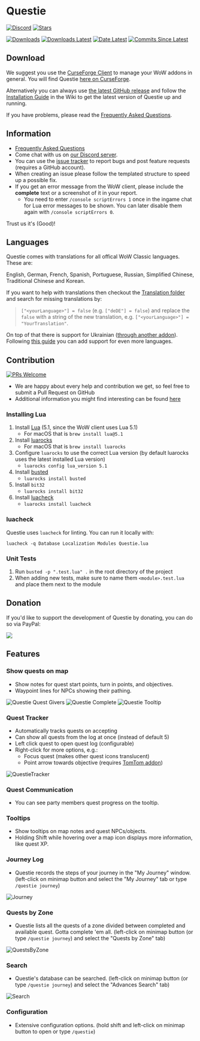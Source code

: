 # Questie

[![Discord](https://img.shields.io/badge/discord-Questie-738bd7)](https://discord.gg/s33MAYKeZd)
[![Stars](https://img.shields.io/github/stars/Questie/Questie)](https://img.shields.io/github/stars/Questie/Questie)

[![Downloads](https://img.shields.io/github/downloads/Questie/Questie/total.svg)](https://github.com/Questie/Questie/releases/)
[![Downloads Latest](https://img.shields.io/github/downloads/Questie/Questie/v11.2.1/total.svg)](https://github.com/Questie/Questie/releases/latest)
[![Date Latest](https://img.shields.io/github/release-date/Questie/Questie.svg)](https://github.com/Questie/Questie/releases/latest)
[![Commits Since Latest](https://img.shields.io/github/commits-since/Questie/Questie/latest.svg)](https://github.com/Questie/Questie/commits/master)


## Download
We suggest you use the [CurseForge Client](https://curseforge.overwolf.com/) to manage your WoW addons in general. You will find Questie [here on CurseForge](https://www.curseforge.com/wow/addons/questie).

Alternatively you can always use [the latest GitHub release](https://github.com/Questie/Questie/releases/latest) and follow the [Installation Guide](https://github.com/Questie/Questie/wiki/Installation-Guide) in the Wiki to get the latest version of Questie up and running.

If you have problems, please read the [Frequently Asked Questions](https://github.com/Questie/Questie/wiki/FAQ-for-Classic-(1.13)).


## Information
- [Frequently Asked Questions](https://github.com/Questie/Questie/wiki/FAQ)
- Come chat with us on [our Discord server](https://discord.gg/s33MAYKeZd).
- You can use the [issue tracker](https://github.com/Questie/Questie/issues) to report bugs and post feature requests (requires a GitHub account).
- When creating an issue please follow the templated structure to speed up a possible fix.
- If you get an error message from the WoW client, please include the **complete** text or a screenshot of it in your report.
    - You need to enter `/console scriptErrors 1` once in the ingame chat for Lua error messages to be shown. You can later disable them again with `/console scriptErrors 0`.

Trust us it's (Good)!

## Languages

Questie comes with translations for all offical WoW Classic languages. These are:

English, German, French, Spanish, Portuguese, Russian, Simplified Chinese, Traditional Chinese and Korean.

If you want to help with translations then checkout the [Translation folder](https://github.com/Questie/Questie/tree/master/Localization/Translations) and search for missing translations by:
> `["<yourLanguage>"] = false` (e.g. `["deDE"] = false`) and replace the `false` with a string of the new translation, e.g. `["<yourLanguage>"] = "YourTranslation"`.

On top of that there is support for Ukrainian ([through another addon](https://www.curseforge.com/wow/addons/questie-translation-ukrainian)).
Following [this guide](https://github.com/Questie/Questie/wiki/Localization-to-more-languages) you can add support for even more languages.

## Contribution

[![PRs Welcome](https://img.shields.io/badge/PRs-welcome-brightgreen.svg)](http://makeapullrequest.com)
- We are happy about every help and contribution we get, so feel free to submit a Pull Request on GitHub
- Additional information you might find interesting can be found [here](https://github.com/Questie/Questie/wiki/Contributing)

### Installing Lua

1. Install [Lua](https://www.lua.org/download.html) (5.1, since the WoW client uses Lua 5.1)
   - For macOS that is `brew install lua@5.1`
2. Install [luarocks](https://luarocks.org/)
   - For macOS that is `brew install luarocks`
3. Configure `luarocks` to use the correct Lua version (by default luarocks uses the latest installed Lua version)
   - `luarocks config lua_version 5.1`
4. Install [busted](https://github.com/lunarmodules/busted)
   - `luarocks install busted`
5. Install `bit32`
    - `luarocks install bit32`
6. Install [luacheck](https://github.com/lunarmodules/luacheck)
    - `luarocks install luacheck`

### luacheck

Questie uses `luacheck` for linting. You can run it locally with:

`luacheck -q Database Localization Modules Questie.lua`

### Unit Tests

1. Run `busted -p ".test.lua" .` in the root directory of the project
2. When adding new tests, make sure to name them `<module>.test.lua` and place them next to the module


## Donation
If you'd like to support the development of Questie by donating, you can do so via PayPal:

<a href="https://www.paypal.com/cgi-bin/webscr?cmd=_s-xclick&hosted_button_id=JCUBJWKT395ME&source=url"><img src="https://www.paypalobjects.com/en_US/i/btn/btn_donate_LG.gif"/></a>

## Features

### Show quests on map
- Show notes for quest start points, turn in points, and objectives.
- Waypoint lines for NPCs showing their pathing.

![Questie Quest Givers](https://i.imgur.com/4abi5yu.png)
![Questie Complete](https://i.imgur.com/DgvBHyh.png)
![Questie Tooltip](https://i.imgur.com/uPykHKC.png)

### Quest Tracker
- Automatically tracks quests on accepting
- Can show all quests from the log at once (instead of default 5)
- Left click quest to open quest log (configurable)
- Right-click for more options, e.g.:
    - Focus quest (makes other quest icons translucent)
    - Point arrow towards objective (requires [TomTom addon](https://www.curseforge.com/wow/addons/tomtom))

![QuestieTracker](https://user-images.githubusercontent.com/8838573/67285596-24dbab00-f4d8-11e9-9ae1-7dd6206b5e48.png)

### Quest Communication
- You can see party members quest progress on the tooltip.

### Tooltips
- Show tooltips on map notes and quest NPCs/objects.
- Holding Shift while hovering over a map icon displays more information, like quest XP.

### Journey Log
- Questie records the steps of your journey in the "My Journey" window. (left-click on minimap button and select the "My Journey" tab or type `/questie journey`)

![Journey](https://user-images.githubusercontent.com/8838573/67285651-3cb32f00-f4d8-11e9-95d8-e8ceb2a8d871.png)

### Quests by Zone
- Questie lists all the quests of a zone divided between completed and available quest. Gotta complete 'em all. (left-click on minimap button (or type `/questie journey`) and select the "Quests by Zone" tab)

![QuestsByZone](https://user-images.githubusercontent.com/8838573/67285665-450b6a00-f4d8-11e9-9283-325d26c7c70d.png)

### Search
- Questie's database can be searched. (left-click on minimap button (or type `/questie journey`) and select the "Advances Search" tab)

![Search](https://user-images.githubusercontent.com/8838573/67285691-4f2d6880-f4d8-11e9-8656-b3e37dce2f05.png)

### Configuration
- Extensive configuration options. (hold shift and left-click on minimap button to open or type `/questie`)


